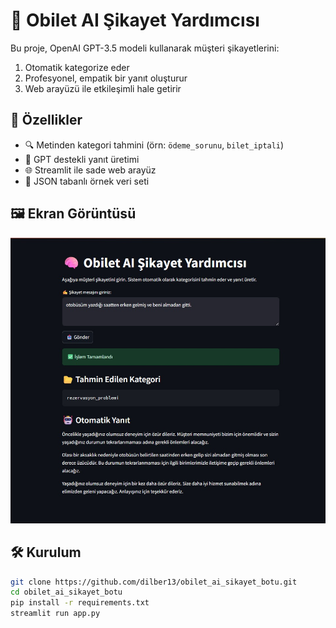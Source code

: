 # 🧠 Obilet AI Şikayet Yardımcısı

Bu proje, OpenAI GPT-3.5 modeli kullanarak müşteri şikayetlerini:
1. Otomatik kategorize eder
2. Profesyonel, empatik bir yanıt oluşturur
3. Web arayüzü ile etkileşimli hale getirir

## 🚀 Özellikler

- 🔍 Metinden kategori tahmini (örn: `ödeme_sorunu`, `bilet_iptali`)
- 🤖 GPT destekli yanıt üretimi
- 🌐 Streamlit ile sade web arayüz
- 📂 JSON tabanlı örnek veri seti

## 🖼 Ekran Görüntüsü

![Screenshot](./obiletAiyardimci.jpg)

## 🛠 Kurulum

```bash
git clone https://github.com/dilber13/obilet_ai_sikayet_botu.git
cd obilet_ai_sikayet_botu
pip install -r requirements.txt
streamlit run app.py
